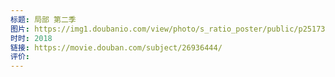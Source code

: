 ```yaml
---
标题: 局部 第二季
图片: https://img1.doubanio.com/view/photo/s_ratio_poster/public/p2517389329.webp
时时: 2018
链接: https://movie.douban.com/subject/26936444/
评价:
---
```


